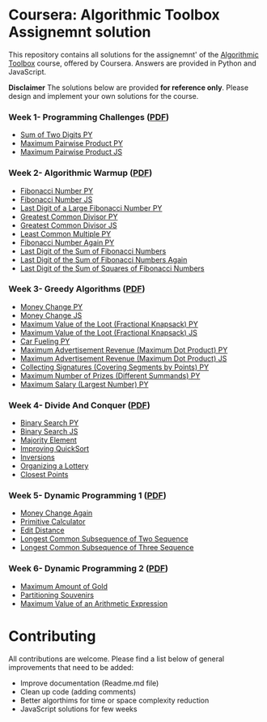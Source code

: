 # Coursera: Algorithmic Toolbox Assignemnt solution
This repository contains all solutions for the assignemnt' of the  [Algorithmic Toolbox](https://www.coursera.org/learn/algorithmic-toolbox) course, offered by Coursera. Answers are provided in Python and JavaScript.

**Disclaimer** The solutions below are provided **for reference only**. Please design and implement your own solutions for the course.

### Week 1- Programming Challenges ([PDF](/week1_programming_challenges/week1_programming_challenges.pdf))

- [Sum of Two Digits PY](/week1_programming_challenges/1_sum_of_two_digits/APlusB.py)
- [Maximum Pairwise Product PY](/week1_programming_challenges/2_maximum_pairwise_product/max_pairwise_product.py)
- [Maximum Pairwise Product JS](/week1_programming_challenges/2_maximum_pairwise_product/max_pairwise_product.js)


### Week 2- Algorithmic Warmup ([PDF](/week1_programming_challenges/week2_algorithmic_warmup.pdf))

- [Fibonacci Number PY](/week2_algorithmic_warmup/1_fibonacci_number/fibonacci.py)
- [Fibonacci Number JS](/week2_algorithmic_warmup/1_fibonacci_number/fibonacci.js)
- [Last Digit of a Large Fibonacci Number PY](/week2_algorithmic_warmup/2_last_digit_of_fibonacci_number/fibonacci_last_digit.py)
- [Greatest Common Divisor PY](/week2_algorithmic_warmup/3_greatest_common_divisor/gcd.py)
- [Greatest Common Divisor JS](/week2_algorithmic_warmup/3_greatest_common_divisor/gcd.js)
- [Least Common Multiple PY](/week2_algorithmic_warmup/4_least_common_multiple/lcm.py)
- [Fibonacci Number Again PY](/week2_algorithmic_warmup/5_fibonacci_number_again/fibonacci_huge.py)
- [Last Digit of the Sum of Fibonacci Numbers](/)
- [Last Digit of the Sum of Fibonacci Numbers Again](/)
- [Last Digit of the Sum of Squares of Fibonacci Numbers](/)


### Week 3- Greedy Algorithms ([PDF](/week1_programming_challenges/week3_greedy_algorithms.pdf))

- [Money Change PY](/week3_greedy_algorithms/1_money_change/change.py)
- [Money Change JS](/week3_greedy_algorithms/1_money_change/change.js)
- [Maximum Value of the Loot (Fractional Knapsack) PY](/week3_greedy_algorithms/2_maximum_value_of_the_loot/fractional_knapsack.py)
- [Maximum Value of the Loot (Fractional Knapsack) JS](/week3_greedy_algorithms/2_maximum_value_of_the_loot/fractional_knapsack.js)
- [Car Fueling PY](/week3_greedy_algorithms/3_car_fueling/car_fueling.py)
- [Maximum Advertisement Revenue (Maximum Dot Product) PY](/week3_greedy_algorithms/4_maximum_advertisement_revenue/dot_product.py)
- [Maximum Advertisement Revenue (Maximum Dot Product) JS](/week3_greedy_algorithms/4_maximum_advertisement_revenue/dot_product.js)
- [Collecting Signatures (Covering Segments by Points) PY](/week3_greedy_algorithms/5_collecting_signatures/covering_segments.py)
- [Maximum Number of Prizes (Different Summands) PY](/week3_greedy_algorithms/6_maximum_number_of_prizes/different_summands.py)
- [Maximum Salary (Largest Number) PY](/week3_greedy_algorithms/7_maximum_salary/largest_number.py)


### Week 4- Divide And Conquer ([PDF](/week1_programming_challenges/week4_divide_and_conquer.pdf))

- [Binary Search PY](/week4_divide_and_conquer/1_binary_search/binary_search.py)
- [Binary Search JS](/week4_divide_and_conquer/1_binary_search/binary_search.js)
- [Majority Element]()
- [Improving QuickSort]()
- [Inversions]()
- [Organizing a Lottery]()
- [Closest Points]()


### Week 5- Dynamic Programming 1 ([PDF](/week1_programming_challenges/week5_dynamic_programming1.pdf))

- [Money Change Again]()
- [Primitive Calculator]()
- [Edit Distance]()
- [Longest Common Subsequence of Two Sequence]()
- [Longest Common Subsequence of Three Sequence]()


### Week 6- Dynamic Programming 2 ([PDF](/week1_programming_challenges/week6_dynamic_programming2.pdf))

- [Maximum Amount of Gold]()
- [Partitioning Souvenirs]()
- [Maximum Value of an Arithmetic Expression]()


# Contributing

All contributions are welcome. Please find a list below of general improvements that need to be added:
- Improve documentation (Readme.md file)
- Clean up code (adding comments)
- Better algorthims for time or space complexity reduction
- JavaScript solutions for few weeks


